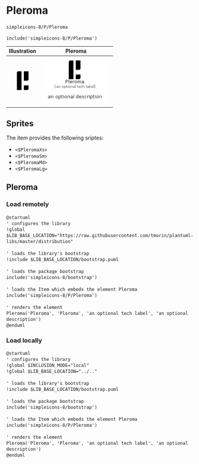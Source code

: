 # Pleroma


```text
simpleicons-8/P/Pleroma
```

```text
include('simpleicons-8/P/Pleroma')
```



| Illustration | Pleroma |
| :---: | :---: |
| ![illustration for Illustration](../../simpleicons-8/P/Pleroma.png) | ![illustration for Pleroma](../../simpleicons-8/P/Pleroma.Local.png) |



## Sprites
The item provides the following sriptes:

- `<$PleromaXs>`
- `<$PleromaSm>`
- `<$PleromaMd>`
- `<$PleromaLg>`





## Pleroma

### Load remotely
```plantuml
@startuml
' configures the library
!global $LIB_BASE_LOCATION="https://raw.githubusercontent.com/tmorin/plantuml-libs/master/distribution"

' loads the library's bootstrap
!include $LIB_BASE_LOCATION/bootstrap.puml

' loads the package bootstrap
include('simpleicons-8/bootstrap')

' loads the Item which embeds the element Pleroma
include('simpleicons-8/P/Pleroma')

' renders the element
Pleroma('Pleroma', 'Pleroma', 'an optional tech label', 'an optional description')
@enduml
```

### Load locally
```plantuml
@startuml
' configures the library
!global $INCLUSION_MODE="local"
!global $LIB_BASE_LOCATION="../.."

' loads the library's bootstrap
!include $LIB_BASE_LOCATION/bootstrap.puml

' loads the package bootstrap
include('simpleicons-8/bootstrap')

' loads the Item which embeds the element Pleroma
include('simpleicons-8/P/Pleroma')

' renders the element
Pleroma('Pleroma', 'Pleroma', 'an optional tech label', 'an optional description')
@enduml
```

